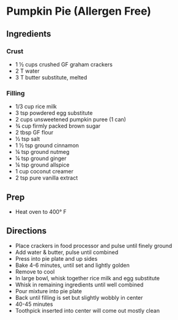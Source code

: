# Pumpkin Pie (Allergen Free)

## Ingredients

### Crust

- 1 ½ cups crushed GF graham crackers
- 2 T water
- 3 T butter substitute, melted

### Filling

- 1/3 cup rice milk
- 3 tsp powdered egg substitute
- 2 cups unsweetened pumpkin puree (1 can)
- ¾ cup firmly packed brown sugar
- 2 tbsp GF flour
- ½ tsp salt
- 1 ½ tsp ground cinnamon
- ¼ tsp ground nutmeg
- ¼ tsp ground ginger
- ¼ tsp ground allspice
- 1 cup coconut creamer
- 2 tsp pure vanilla extract

## Prep

- Heat oven to 400° F

## Directions

- Place crackers in food processor and pulse until finely ground
- Add water & butter, pulse until combined
- Press into pie plate and up sides
- Bake 4-6 minutes, until set and lightly golden
- Remove to cool
- In large bowl, whisk together rice milk and egg substitute
- Whisk in remaining ingredients until well combined
- Pour mixture into pie plate
- Back until filling is set but slightly wobbly in center
- 40-45 minutes
- Toothpick inserted into center will come out mostly clean
